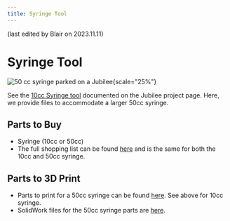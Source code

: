 ```yaml
---
title: Syringe Tool
---
```


(last edited by Blair on 2023.11.11)

# Syringe Tool

![50 cc syringe parked on a Jubilee](../_static/syringe.png){scale="25%"}

See the [10cc Syringe tool](https://jubilee3d.com/index.php?title=Camera_Inspection_Tool) documented on the Jubilee project page. Here, we provide files to accommodate a larger 50cc syringe.

## Parts to Buy

- Syringe (10cc or 50cc)
- The full shopping list can be found [here](https://docs.google.com/spreadsheets/d/19zSPgaUJId5xt-jpjvXQGE22AiIK3zP_XUoAT0gs4UI/edit#gid=1582949094) and is the same for both the 10cc and 50cc syringe.

## Parts to 3D Print

- Parts to print for a 50cc syringe can be found [here](https://github.com/machineagency/science_jubilee/tree/main/tool_library/syringe_50cc/STLs). See above for 10cc syringe.
- SolidWork files for the 50cc syringe parts are [here](https://github.com/machineagency/science_jubilee/tree/main/tool_library/syringe_50cc/cads).

